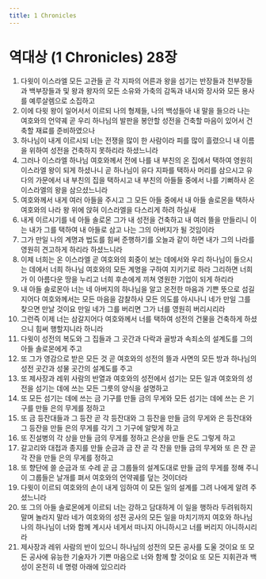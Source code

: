 ```yaml
---
title: 1 Chronicles
---
```


# 역대상 (1 Chronicles) 28장
1. 다윗이 이스라엘 모든 고관들 곧 각 지파의 어른과 왕을 섬기는 반장들과 천부장들과 백부장들과 및 왕과 왕자의 모든 소유와 가축의 감독과 내시와 장사와 모든 용사를 예루살렘으로 소집하고
1. 이에 다윗 왕이 일어서서 이르되 나의 형제들, 나의 백성들아 내 말을 들으라 나는 여호와의 언약궤 곧 우리 하나님의 발판을 봉안할 성전을 건축할 마음이 있어서 건축할 재료를 준비하였으나
1. 하나님이 내게 이르시되 너는 전쟁을 많이 한 사람이라 피를 많이 흘렸으니 내 이름을 위하여 성전을 건축하지 못하리라 하셨느니라
1. 그러나 이스라엘 하나님 여호와께서 전에 나를 내 부친의 온 집에서 택하여 영원히 이스라엘 왕이 되게 하셨나니 곧 하나님이 유다 지파를 택하사 머리를 삼으시고 유다의 가문에서 내 부친의 집을 택하시고 내 부친의 아들들 중에서 나를 기뻐하사 온 이스라엘의 왕을 삼으셨느니라
1. 여호와께서 내게 여러 아들을 주시고 그 모든 아들 중에서 내 아들 솔로몬을 택하사 여호와의 나라 왕 위에 앉혀 이스라엘을 다스리게 하려 하실새
1. 내게 이르시기를 네 아들 솔로몬 그가 내 성전을 건축하고 내 여러 뜰을 만들리니 이는 내가 그를 택하여 내 아들로 삼고 나는 그의 아버지가 될 것임이라
1. 그가 만일 나의 계명과 법도를 힘써 준행하기를 오늘과 같이 하면 내가 그의 나라를 영원히 견고하게 하리라 하셨느니라
1. 이제 너희는 온 이스라엘 곧 여호와의 회중이 보는 데에서와 우리 하나님이 들으시는 데에서 너희 하나님 여호와의 모든 계명을 구하여 지키기로 하라 그리하면 너희가 이 아름다운 땅을 누리고 너희 후손에게 끼쳐 영원한 기업이 되게 하리라
1. 내 아들 솔로몬아 너는 네 아버지의 하나님을 알고 온전한 마음과 기쁜 뜻으로 섬길지어다 여호와께서는 모든 마음을 감찰하사 모든 의도를 아시나니 네가 만일 그를 찾으면 만날 것이요 만일 네가 그를 버리면 그가 너를 영원히 버리시리라
1. 그런즉 이제 너는 삼갈지어다 여호와께서 너를 택하여 성전의 건물을 건축하게 하셨으니 힘써 행할지니라 하니라
1. 다윗이 성전의 복도와 그 집들과 그 곳간과 다락과 골방과 속죄소의 설계도를 그의 아들 솔로몬에게 주고
1. 또 그가 영감으로 받은 모든 것 곧 여호와의 성전의 뜰과 사면의 모든 방과 하나님의 성전 곳간과 성물 곳간의 설계도를 주고
1. 또 제사장과 레위 사람의 반열과 여호와의 성전에서 섬기는 모든 일과 여호와의 성전을 섬기는 데에 쓰는 모든 그릇의 양식을 설명하고
1. 또 모든 섬기는 데에 쓰는 금 기구를 만들 금의 무게와 모든 섬기는 데에 쓰는 은 기구를 만들 은의 무게를 정하고
1. 또 금 등잔대들과 그 등잔 곧 각 등잔대와 그 등잔을 만들 금의 무게와 은 등잔대와 그 등잔을 만들 은의 무게를 각기 그 기구에 알맞게 하고
1. 또 진설병의 각 상을 만들 금의 무게를 정하고 은상을 만들 은도 그렇게 하고
1. 갈고리와 대접과 종지를 만들 순금과 금 잔 곧 각 잔을 만들 금의 무게와 또 은 잔 곧 각 잔을 만들 은의 무게를 정하고
1. 또 향단에 쓸 순금과 또 수레 곧 금 그룹들의 설계도대로 만들 금의 무게를 정해 주니 이 그룹들은 날개를 펴서 여호와의 언약궤를 덮는 것이더라
1. 다윗이 이르되 여호와의 손이 내게 임하여 이 모든 일의 설계를 그려 나에게 알려 주셨느니라
1. 또 그의 아들 솔로몬에게 이르되 너는 강하고 담대하게 이 일을 행하라 두려워하지 말며 놀라지 말라 네가 여호와의 성전 공사의 모든 일을 마치기까지 여호와 하나님 나의 하나님이 너와 함께 계시사 네게서 떠나지 아니하시고 너를 버리지 아니하시리라
1. 제사장과 레위 사람의 반이 있으니 하나님의 성전의 모든 공사를 도울 것이요 또 모든 공사에 유능한 기술자가 기쁜 마음으로 너와 함께 할 것이요 또 모든 지휘관과 백성이 온전히 네 명령 아래에 있으리라